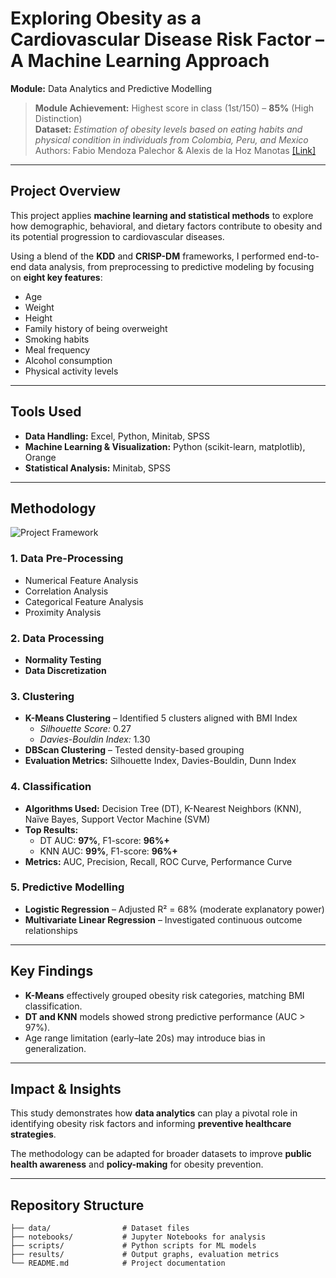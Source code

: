 # **Exploring Obesity as a Cardiovascular Disease Risk Factor – A Machine Learning Approach**

**Module:** Data Analytics and Predictive Modelling
> **Module Achievement:** Highest score in class (1st/150) – **85%** (High Distinction)  
> **Dataset:** *Estimation of obesity levels based on eating habits and physical condition in individuals from Colombia, Peru, and Mexico*  
> Authors: Fabio Mendoza Palechor & Alexis de la Hoz Manotas [[Link]](https://www.sciencedirect.com/science/article/pii/S2352340919306985#bib1)  

---

## **Project Overview**  
This project applies **machine learning and statistical methods** to explore how demographic, behavioral, and dietary factors contribute to obesity and its potential progression to cardiovascular diseases.  

Using a blend of the **KDD** and **CRISP-DM** frameworks, I performed end-to-end data analysis, from preprocessing to predictive modeling by focusing on **eight key features**:

- Age  
- Weight  
- Height  
- Family history of being overweight  
- Smoking habits  
- Meal frequency  
- Alcohol consumption  
- Physical activity levels  

---

## **Tools Used**
- **Data Handling:** Excel, Python, Minitab, SPSS  
- **Machine Learning & Visualization:** Python (scikit-learn, matplotlib), Orange  
- **Statistical Analysis:** Minitab, SPSS  

---

## **Methodology**
![Project Framework](Framework.png)

### **1. Data Pre-Processing**
- Numerical Feature Analysis  
- Correlation Analysis  
- Categorical Feature Analysis  
- Proximity Analysis  

### **2. Data Processing**
- **Normality Testing**  
- **Data Discretization**  

### **3. Clustering**
- **K-Means Clustering** – Identified 5 clusters aligned with BMI Index  
  - *Silhouette Score:* 0.27  
  - *Davies-Bouldin Index:* 1.30  
- **DBScan Clustering** – Tested density-based grouping  
- **Evaluation Metrics:** Silhouette Index, Davies-Bouldin, Dunn Index  

### **4. Classification**
- **Algorithms Used:** Decision Tree (DT), K-Nearest Neighbors (KNN), Naïve Bayes, Support Vector Machine (SVM)  
- **Top Results:**  
  - DT AUC: **97%**, F1-score: **96%+**  
  - KNN AUC: **99%**, F1-score: **96%+**  
- **Metrics:** AUC, Precision, Recall, ROC Curve, Performance Curve  

### **5. Predictive Modelling**
- **Logistic Regression** – Adjusted R² = 68% (moderate explanatory power)  
- **Multivariate Linear Regression** – Investigated continuous outcome relationships  

---

## **Key Findings**
- **K-Means** effectively grouped obesity risk categories, matching BMI classification.  
- **DT and KNN** models showed strong predictive performance (AUC > 97%).  
- Age range limitation (early–late 20s) may introduce bias in generalization.  

---

## **Impact & Insights**
This study demonstrates how **data analytics** can play a pivotal role in identifying obesity risk factors and informing **preventive healthcare strategies**.  

The methodology can be adapted for broader datasets to improve **public health awareness** and **policy-making** for obesity prevention.  

---

## **Repository Structure**
```plaintext
├── data/                # Dataset files
├── notebooks/           # Jupyter Notebooks for analysis
├── scripts/             # Python scripts for ML models
├── results/             # Output graphs, evaluation metrics
└── README.md            # Project documentation
